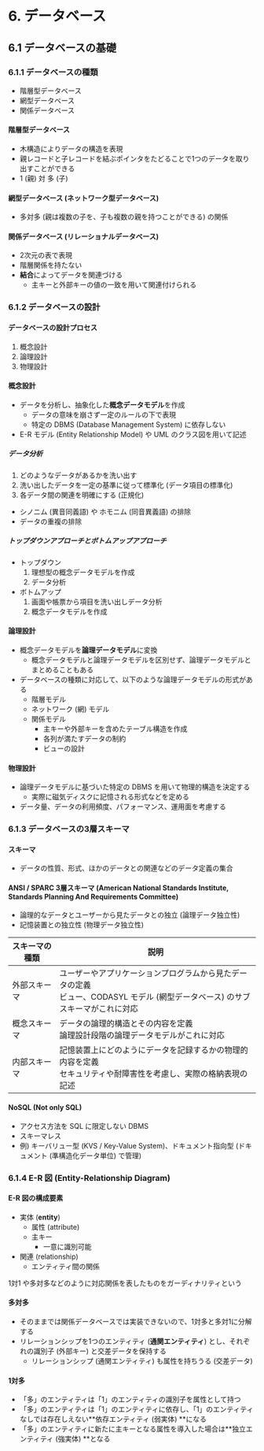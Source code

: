 # 6. データベース

## 6.1 データベースの基礎

### 6.1.1 データベースの種類

- 階層型データベース
- 網型データベース
- 関係データベース

#### 階層型データベース

- 木構造によりデータの構造を表現
- 親レコードと子レコードを結ぶポインタをたどることで1つのデータを取り出すことができる
- 1 (親) 対 多 (子)

#### 網型データベース (ネットワーク型データベース)

- 多対多 (親は複数の子を、子も複数の親を持つことができる) の関係

#### 関係データベース (リレーショナルデータベース)

- 2次元の表で表現
- 階層関係を持たない
- **結合**によってデータを関連づける
  - 主キーと外部キーの値の一致を用いて関連付けられる

### 6.1.2 データベースの設計

#### データベースの設計プロセス

1. 概念設計
2. 論理設計
3. 物理設計

#### 概念設計

- データを分析し、抽象化した**概念データモデル**を作成
  - データの意味を崩さず一定のルールの下で表現
  - 特定の DBMS (Database Management System) に依存しない
- E-R モデル (Entity Relationship Model) や UML のクラス図を用いて記述

##### データ分析

1. どのようなデータがあるかを洗い出す
2. 洗い出したデータを一定の基準に従って標準化 (データ項目の標準化)
3. 各データ間の関連を明確にする (正規化)

- シノニム (異音同義語) や ホモニム (同音異義語) の排除
- データの重複の排除

##### トップダウンアプローチとボトムアップアプローチ

- トップダウン
  1. 理想型の概念データモデルを作成
  2. データ分析
- ボトムアップ
  1. 画面や帳票から項目を洗い出しデータ分析
  2. 概念データモデルを作成

#### 論理設計

- 概念データモデルを**論理データモデル**に変換
  - 概念データモデルと論理データモデルを区別せず、論理データモデルとまとめることもある
- データベースの種類に対応して、以下のような論理データモデルの形式がある
  - 階層モデル
  - ネットワーク (網) モデル
  - 関係モデル
    - 主キーや外部キーを含めたテーブル構造を作成
    - 各列が満たすデータの制約
    - ビューの設計

#### 物理設計

- 論理データモデルに基づいた特定の DBMS を用いて物理的構造を決定する
  - 実際に磁気ディスクに記憶される形式などを定める
- データ量、データの利用頻度、パフォーマンス、運用面を考慮する

### 6.1.3 データベースの3層スキーマ

#### スキーマ

- データの性質、形式、ほかのデータとの関連などのデータ定義の集合

#### ANSI / SPARC 3層スキーマ (American National Standards Institute, Standards Planning And Requirements Committee)

- 論理的なデータとユーザーから見たデータとの独立 (論理データ独立性)
- 記憶装置との独立性 (物理データ独立性)

| スキーマの種類 | 説明                                                         |
| -------------- | ------------------------------------------------------------ |
| 外部スキーマ   | ユーザーやアプリケーションプログラムから見たデータの定義<br />ビュー、CODASYL モデル (網型データベース) のサブスキーマがこれに対応 |
| 概念スキーマ   | データの論理的構造とその内容を定義<br />論理設計段階の論理データモデルがこれに対応 |
| 内部スキーマ   | 記憶装置上にどのようにデータを記録するかの物理的内容を定義<br />セキュリティや耐障害性を考慮し、実際の格納表現の記述 |

#### NoSQL (Not only SQL)

- アクセス方法を SQL に限定しない DBMS
- スキーマレス
- 例) キーバリュー型 (KVS / Key-Value System)、ドキュメント指向型 (ドキュメント (準構造化データ単位) で管理)

### 6.1.4 E-R 図 (Entity-Relationship Diagram)

#### E-R 図の構成要素

- 実体 (**entity**)
  - 属性 (attribute)
  - 主キー
    - 一意に識別可能
- 関連 (relationship)
  - エンティティ間の関係

1対1 や多対多などのように対応関係を表したものをガーディナリティという

#### 多対多

- そのままでは関係データベースでは実装できないので、1対多と多対1に分解する
- リレーションシップを1つのエンティティ (**通関エンティティ**) とし、それぞれの識別子 (外部キー) と交差データを保持する
  - リレーションシップ (通関エンティティ) も属性を持ちうる (交差データ)

#### 1対多

- 「多」のエンティティは「1」のエンティティの識別子を属性として持つ
- 「多」のエンティティは「1」のエンティティに依存し、「1」のエンティティなしでは存在しえない**依存エンティティ (弱実体) **になる
- 「多」のエンティティに新たに主キーとなる属性を導入した場合は**独立エンティティ (強実体) **となる